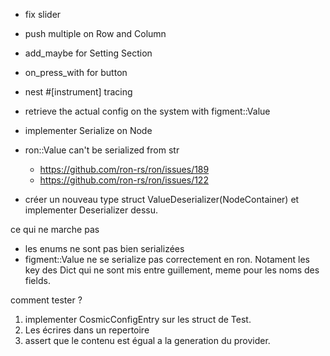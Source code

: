 - fix slider
- push multiple on Row and Column
- add_maybe for Setting Section
- on_press_with for button
- nest #[instrument] tracing

- retrieve the actual config on the system with figment::Value
- implementer Serialize on Node
- ron::Value can't be serialized from str
  - https://github.com/ron-rs/ron/issues/189
  - https://github.com/ron-rs/ron/issues/122
- créer un nouveau type struct ValueDeserializer(NodeContainer)
  et implementer Deserializer dessu.

ce qui ne marche pas

- les enums ne sont pas bien serializées
- figment::Value ne se serialize pas correctement en ron. Notament les key des Dict qui ne sont mis entre guillement, meme pour les noms des fields.

comment tester ?

1. implementer CosmicConfigEntry sur les struct de Test.
2. Les écrires dans un repertoire
3. assert que le contenu est égual a la generation du provider.
